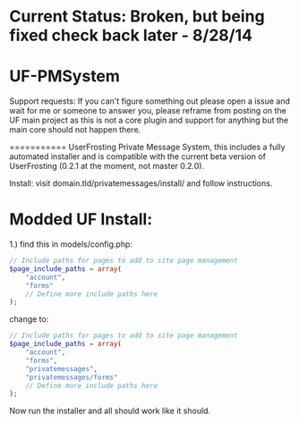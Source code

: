 Current Status: Broken, but being fixed check back later - 8/28/14
===========

UF-PMSystem
===========

Support requests: If you can't figure something out please open a issue and wait for me or someone to answer you, please reframe from posting on the UF main project as this is not a core plugin and support for anything but the main core should not happen there.

===========
UserFrosting Private Message System, this includes a fully automated installer and is compatible with the current beta version of UserFrosting (0.2.1 at the moment, not master 0.2.0).

Install: visit domain.tld/privatemessages/install/ and follow instructions.

Modded UF Install:
==================

1.) find this in models/config.php:
```php
// Include paths for pages to add to site page management
$page_include_paths = array(
	"account",
	"forms"
	// Define more include paths here
);
```
change to:
```php
// Include paths for pages to add to site page management
$page_include_paths = array(
	"account",
	"forms",
	"privatemessages",
	"privatemessages/forms"
	// Define more include paths here
);
```
Now run the installer and all should work like it should.